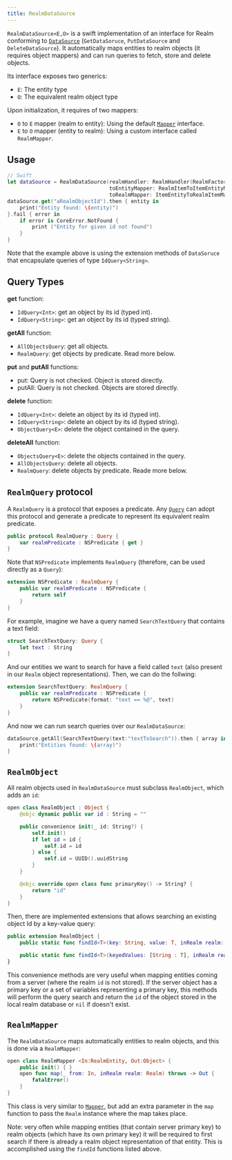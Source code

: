 ```yaml
---
title: RealmDataSource
---
```


`RealmDataSource<E,O>` is a swift implementation of an interface for Realm conforming to [`DataSource`](./) (`GetDataSoruce`, `PutDataSource` and `DeleteDataSource`). It automatically maps entities to realm objects (it requires object mappers) and can run queries to fetch, store and delete objects.

Its interface exposes two generics:

- `E`: The entity type
- `O`: The equivalent realm object type

Upon initialization, it requires of two mappers:

- `O` to `E` mapper (realm to entity): Using the default [`Mapper`](../mapper) interface.
- `E` to `O` mapper (entity to realm): Using a custom interface called `RealmMapper`.

## Usage

```swift
// Swift
let dataSource = RealmDataSource(realmHandler: RealmHandler(RealmFactory()),
                                 toEntityMapper: RealmItemToItemEntityMapper(),
                                 toRealmMapper: ItemEntityToRealmItemMapper())
dataSource.get("aRealmObjectId").then { entity in
    print("Entity found: \(entity)")
}.fail { error in 
    if error is CoreError.NotFound {
        print ("Entity for given id not found")
    }
}
```

Note that the example above is using the extension methods of `DataSoruce` that encapsulate queries of type `IdQuery<String>`.

## Query Types

**get** function:

- `IdQuery<Int>`: get an object by its id (typed int).
- `IdQuery<String>`: get an object by its id (typed string).

**getAll** function:

- `AllObjectsQuery`: get all objects.
- `RealmQuery`: get objects by predicate. Read more below.

**put** and **putAll** functions:

- put: Query is not checked. Object is stored directly.
- putAll: Query is not checked. Objects are stored directly.

**delete** function:

- `IdQuery<Int>`: delete an object by its id (typed int).
- `IdQuery<String>`: delete an object by its id (typed string).
- `ObjectQuery<E>`: delete the object contained in the query.

**deleteAll** function:

- `ObjectsQuery<E>`: delete the objects contained in the query.
- `AllObjectsQuery`: delete all objects.
- `RealmQuery`: delete objects by predicate. Reade more below.

## `RealmQuery` protocol

A `RealmQuery` is a protocol that exposes a predicate. Any [`Query`](query) can adopt this protocol and generate a predicate to represent its equivalent realm predicate.

```swift
public protocol RealmQuery : Query {
    var realmPredicate : NSPredicate { get }
}
```

Note that `NSPredicate` implements `RealmQuery` (therefore, can be used directly as a `Query`):

```swift
extension NSPredicate : RealmQuery {
    public var realmPredicate : NSPredicate {
        return self
    }
}
```

For example, imagine we have a query named `SearchTextQuery` that contains a text field:

```swift
struct SearchTextQuery: Query {
    let text : String
}
```

And our entities we want to search for have a field called `text` (also present in our `Realm` object representations). Then, we can do the follwing:

```swift
extension SearchTextQuery: RealmQuery {
    public var realmPredicate : NSPredicate {
        return NSPredicate(format: "text == %@", text)
    }
}
```

And now we can run search queries over our `RealmDataSource`:

```swift
dataSource.getAll(SearchTextQuery(text:"textToSearch")).then { array in
    print("Entities found: \(array)")
}
```

## `RealmObject`

All realm objects used in `RealmDataSource` must subclass `RealmObject`, which adds an `id`:

```swift
open class RealmObject : Object {
    @objc dynamic public var id : String = ""

    public convenience init(_ id: String?) {
        self.init()
        if let id = id {
            self.id = id
        } else {
            self.id = UUID().uuidString
        }
    }

    @objc override open class func primaryKey() -> String? {
        return "id"
    }
}
```

Then, there are implemented extensions that allows searching an existing object Id by a key-value query:

```swift
public extension RealmObject {
    public static func findId<T>(key: String, value: T, inRealm realm: Realm) -> String? where T : CVarArg

    public static func findId<T>(keyedValues: [String : T], inRealm realm: Realm) -> String? where T : CVarArg
}
```

This convenience methods are very useful when mapping entities coming from a server (where the realm `id` is not stored). If the server object has a primary key or a set of variables representing a primary key, this methods will perform the query search and return the `id` of the object stored in the local realm database or `nil` if doesn't exist.

## `RealmMapper`

The `RealmDataSource` maps automatically entities to realm objects, and this is done via a `RealmMapper`:

```swift
open class RealmMapper <In:RealmEntity, Out:Object> {
    public init() { }
    open func map(_ from: In, inRealm realm: Realm) throws -> Out {
        fatalError()
    }
}
```

This class is very similar to [`Mapper`](../mapper), but add an extra parameter in the `map` function to pass the `Realm` instance where the map takes place.

Note: very often while mapping entities (that contain server primary key) to realm objects (which have its own primary key) it will be required to first search if there is already a realm object representation of that entity. This is accomplished using the `findId` functions listed above.
